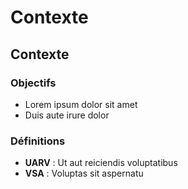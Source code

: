 Contexte
========

Contexte
--------

### Objectifs


* Lorem ipsum dolor sit amet
* Duis aute irure dolor 



### Définitions


  - **UARV** : Ut aut reiciendis voluptatibus
  - **VSA** : Voluptas sit aspernatu

